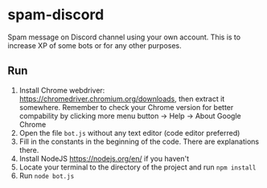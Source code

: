# spam-discord

Spam message on Discord channel using your own account. This is to increase XP of some bots or for any other purposes.

## Run

1. Install Chrome webdriver: https://chromedriver.chromium.org/downloads, then extract it somewhere. Remember to check your Chrome version for better compability
by clicking more menu button -> Help -> About Google Chrome
2. Open the file `bot.js` without any text editor (code editor preferred)
3. Fill in the constants in the beginning of the code. There are explanations there.
4. Install NodeJS https://nodejs.org/en/ if you haven't
5. Locate your terminal to the directory of the project and run `npm install`
5. Run `node bot.js`
